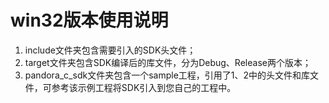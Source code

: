 # win32版本使用说明

 1. include文件夹包含需要引入的SDK头文件；
 2. target文件夹包含SDK编译后的库文件，分为Debug、Release两个版本；
 3. pandora_c_sdk文件夹包含一个sample工程，引用了1、2中的头文件和库文件，可参考该示例工程将SDK引入到您自己的工程中。
